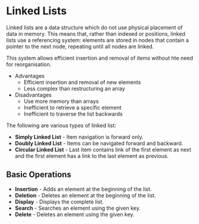 # Linked Lists

Linked lists are a data structure which do not use physical placement of data in memory. This means that, rather than indexed or positions, linked lists use a referencing system: elements are stored in nodes that contain a pointer to the next node, repeating until all nodes are linked.

This system allows efficient insertion and removal of items without hte need for reorganisation.

- Advantages
  - Efficient insertion and removal of new elements
  - Less complex than restructuring an array
- Disadvantages
  - Use more memory than arrays
  - Inefficient to retrieve a specific element
  - Inefficient to traverse the list backwards

The following are various types of linked list:

- **Simply Linked List** - Item navigation is forward only.
- **Doubly Linked List** - Items can be navigated forward and backward.
- **Circular Linked List** - Last item contains link of the first element as next and the first element has a link to the last element as previous.

## Basic Operations

- **Insertion** - Adds an element at the beginning of the list.
- **Deletion** - Deletes an element at the beginning of the list.
- **Display** - Displays the complete list.
- **Search** - Searches an element using the given key.
- **Delete** - Deletes an element using the given key.
